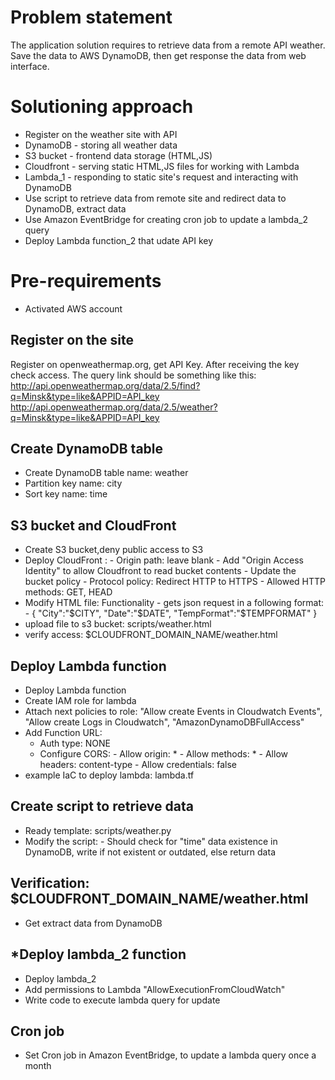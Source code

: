 # Problem statement

The application solution requires to retrieve data from a remote API weather.
Save the data to AWS DynamoDB, then get response the data from web interface.

# Solutioning approach

- Register on the weather site with API
- DynamoDB - storing all weather data
- S3 bucket - frontend data storage (HTML,JS)
- Cloudfront - serving static HTML,JS files for working with Lambda 
- Lambda_1 - responding to static site's request and interacting with DynamoDB
- Use script to retrieve data from remote site and redirect data to DynamoDB, extract data
- Use Amazon EventBridge for creating cron job to update a lambda_2 query
- Deploy Lambda function_2 that udate API key


# Pre-requirements

- Activated AWS account

## Register on the site

Register on openweathermap.org, get API Key. 
After receiving the key check access. The query link should be something like this:
http://api.openweathermap.org/data/2.5/find?q=Minsk&type=like&APPID=API_key
http://api.openweathermap.org/data/2.5/weather?q=Minsk&type=like&APPID=API_key


## Create DynamoDB table 
  
  - Create DynamoDB table name: weather
  - Partition key name: city
  - Sort key name: time


## S3 bucket and CloudFront

- Create S3 bucket,deny public access to S3
- Deploy CloudFront :
        - Origin path: leave blank
        - Add "Origin Access Identity" to allow Cloudfront to read bucket contents
        - Update the bucket policy
        - Protocol policy: Redirect HTTP to HTTPS
        - Allowed HTTP methods: GET, HEAD
-  Modify HTML file: Functionality - gets json request in a following format:
                          - {
                             "City":"$CITY",
                             "Date":"$DATE",
                             "TempFormat":"$TEMPFORMAT"
                            }
- upload file to s3 bucket: scripts/weather.html
- verify access: $CLOUDFRONT_DOMAIN_NAME/weather.html

 
## Deploy Lambda function

- Deploy Lambda function
- Create IAM role for lambda
- Attach next policies to role: "Allow create Events in Cloudwatch Events", "Allow create Logs in Cloudwatch", "AmazonDynamoDBFullAccess"
- Add Function URL:
    - Auth type: NONE
    - Configure CORS:
                - Allow origin: *
                - Allow methods: *
                - Allow headers: content-type
                - Allow credentials: false
- example IaC to deploy lambda: lambda.tf

## Create script to retrieve data 

 - Ready template: scripts/weather.py
 - Modify the script: 
             - Should check for "time" data existence in DynamoDB, write if not existent or outdated, else return data
 ## Verification: $CLOUDFRONT_DOMAIN_NAME/weather.html
- Get extract data from DynamoDB

## *Deploy lambda_2 function 
- Deploy lambda_2
- Add permissions to Lambda "AllowExecutionFromCloudWatch"
- Write code to execute lambda query for update

## Cron job 

- Set Cron job in Amazon EventBridge, to update a lambda query once a month
